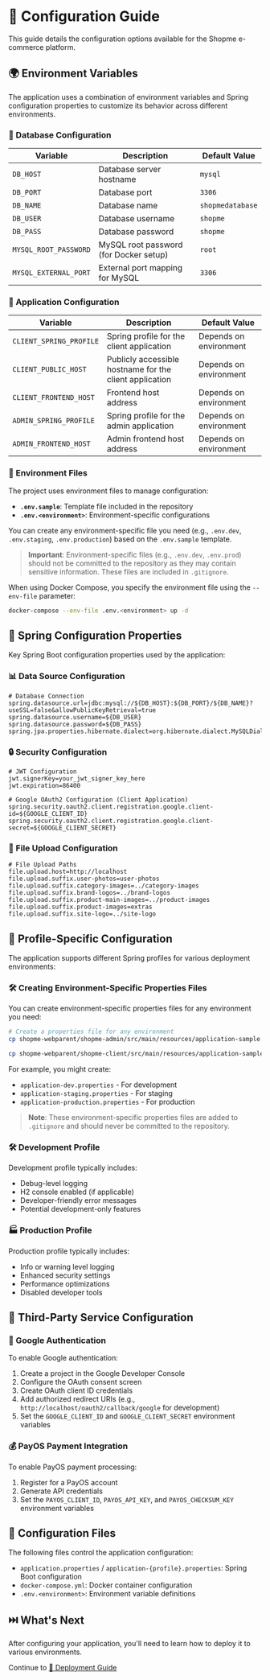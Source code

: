 # 🔧 Configuration Guide

This guide details the configuration options available for the Shopme e-commerce platform.

## 🌍 Environment Variables

The application uses a combination of environment variables and Spring configuration properties to customize its behavior across different environments.

### 💾 Database Configuration

| Variable | Description | Default Value |
|----------|-------------|---------------|
| `DB_HOST` | Database server hostname | `mysql` |
| `DB_PORT` | Database port | `3306` |
| `DB_NAME` | Database name | `shopmedatabase` |
| `DB_USER` | Database username | `shopme` |
| `DB_PASS` | Database password | `shopme` |
| `MYSQL_ROOT_PASSWORD` | MySQL root password (for Docker setup) | `root` |
| `MYSQL_EXTERNAL_PORT` | External port mapping for MySQL | `3306` |

### 📱 Application Configuration

| Variable | Description | Default Value |
|----------|-------------|---------------|
| `CLIENT_SPRING_PROFILE` | Spring profile for the client application | Depends on environment |
| `CLIENT_PUBLIC_HOST` | Publicly accessible hostname for the client application | Depends on environment |
| `CLIENT_FRONTEND_HOST` | Frontend host address | Depends on environment |
| `ADMIN_SPRING_PROFILE` | Spring profile for the admin application | Depends on environment |
| `ADMIN_FRONTEND_HOST` | Admin frontend host address | Depends on environment |

### 📄 Environment Files

The project uses environment files to manage configuration:

- **`.env.sample`**: Template file included in the repository
- **`.env.<environment>`**: Environment-specific configurations

You can create any environment-specific file you need (e.g., `.env.dev`, `.env.staging`, `.env.production`) based on the `.env.sample` template.

> **Important**: Environment-specific files (e.g., `.env.dev`, `.env.prod`) should not be committed to the repository as they may contain sensitive information. These files are included in `.gitignore`.

When using Docker Compose, you specify the environment file using the `--env-file` parameter:

```bash
docker-compose --env-file .env.<environment> up -d
```

## 🔄 Spring Configuration Properties

Key Spring Boot configuration properties used by the application:

### 📊 Data Source Configuration

```properties
# Database Connection
spring.datasource.url=jdbc:mysql://${DB_HOST}:${DB_PORT}/${DB_NAME}?useSSL=false&allowPublicKeyRetrieval=true
spring.datasource.username=${DB_USER}
spring.datasource.password=${DB_PASS}
spring.jpa.properties.hibernate.dialect=org.hibernate.dialect.MySQLDialect
```

### 🔒 Security Configuration

```properties
# JWT Configuration
jwt.signerKey=your_jwt_signer_key_here
jwt.expiration=86400

# Google OAuth2 Configuration (Client Application)
spring.security.oauth2.client.registration.google.client-id=${GOOGLE_CLIENT_ID}
spring.security.oauth2.client.registration.google.client-secret=${GOOGLE_CLIENT_SECRET}
```

### 📁 File Upload Configuration

```properties
# File Upload Paths
file.upload.host=http://localhost
file.upload.suffix.user-photos=user-photos
file.upload.suffix.category-images=../category-images
file.upload.suffix.brand-logos=../brand-logos
file.upload.suffix.product-main-images=../product-images
file.upload.suffix.product-images=extras
file.upload.suffix.site-logo=../site-logo
```

## 📑 Profile-Specific Configuration

The application supports different Spring profiles for various deployment environments:

### 🛠️ Creating Environment-Specific Properties Files

You can create environment-specific properties files for any environment you need:

```bash
# Create a properties file for any environment
cp shopme-webparent/shopme-admin/src/main/resources/application-sample.properties shopme-webparent/shopme-admin/src/main/resources/application-<environment>.properties

cp shopme-webparent/shopme-client/src/main/resources/application-sample.properties shopme-webparent/shopme-client/src/main/resources/application-<environment>.properties
```

For example, you might create:
- `application-dev.properties` - For development
- `application-staging.properties` - For staging
- `application-production.properties` - For production

> **Note**: These environment-specific properties files are added to `.gitignore` and should never be committed to the repository.

### 🛠️ Development Profile

Development profile typically includes:
- Debug-level logging
- H2 console enabled (if applicable)
- Developer-friendly error messages
- Potential development-only features

### 🏭 Production Profile

Production profile typically includes:
- Info or warning level logging
- Enhanced security settings
- Performance optimizations
- Disabled developer tools

## 🔌 Third-Party Service Configuration

### 🔑 Google Authentication

To enable Google authentication:

1. Create a project in the Google Developer Console
2. Configure the OAuth consent screen
3. Create OAuth client ID credentials
4. Add authorized redirect URIs (e.g., `http://localhost/oauth2/callback/google` for development)
5. Set the `GOOGLE_CLIENT_ID` and `GOOGLE_CLIENT_SECRET` environment variables

### 💰 PayOS Payment Integration

To enable PayOS payment processing:

1. Register for a PayOS account
2. Generate API credentials
3. Set the `PAYOS_CLIENT_ID`, `PAYOS_API_KEY`, and `PAYOS_CHECKSUM_KEY` environment variables

## 📁 Configuration Files

The following files control the application configuration:

- `application.properties` / `application-{profile}.properties`: Spring Boot configuration
- `docker-compose.yml`: Docker container configuration
- `.env.<environment>`: Environment variable definitions

## ⏭️ What's Next

After configuring your application, you'll need to learn how to deploy it to various environments.

Continue to [🚀 Deployment Guide](3_2_deployment.md)
